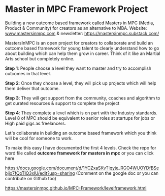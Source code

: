 # Master in MPC Framework Project 
Building a new outcome based framework called Masters in MPC (Media, Product &amp; Community) for creators as an alternative to MBA. Website: www.mastersinmpc.com & newsletter: https://mastersinmpc.substack.com/

MastersInMPC is an open project for creators to collaborate and build an outcome based framework for young talent to clearly understand how to go about building which can help them grow in career. 
Think of it like an Martial Arts school but completely online. 

**Step 1**: People choose a level they want to master and try to accomplish outcomes in that level. 

**Step 2**: Once they choose a level, they will pick up projects which will help them deliver that outcome. 

**Step 3**: They will get support from the community, coaches and algorithm to get curated resources & support to complete the project 

**Step 4**: They complete a level which is on part with the Industry standards. Level 8 of MPC should be equivalent to senior roles at startups for jobs or High paid gigs as freelancers. 

Let's collaborate in building an outcome based framework which you think will be cool for someone to work.

To make this easy I have documented the first 4 levels. Check the repo for word file  called **outcome framework for masters in mpc** or you can click here 

https://docs.google.com/document/d/1YCZxaSKvTIqyje_RGO4WUOYDfBSebjix7fQoTlQ3xIU/edit?usp=sharing (Comment on the google doc or you can contribute on Github too) 

https://mastersinmpc.github.io/MPC-Framework/levelframework.html
